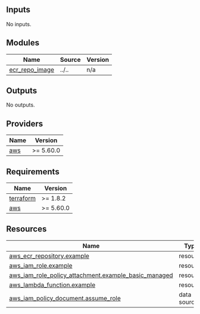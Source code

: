<!-- BEGIN_TF_DOCS -->




## Inputs

No inputs.

## Modules

| Name | Source | Version |
|------|--------|---------|
| <a name="module_ecr_repo_image"></a> [ecr\_repo\_image](#module\_ecr\_repo\_image) | ../.. | n/a |

## Outputs

No outputs.

## Providers

| Name | Version |
|------|---------|
| <a name="provider_aws"></a> [aws](#provider\_aws) | >= 5.60.0 |

## Requirements

| Name | Version |
|------|---------|
| <a name="requirement_terraform"></a> [terraform](#requirement\_terraform) | >= 1.8.2 |
| <a name="requirement_aws"></a> [aws](#requirement\_aws) | >= 5.60.0 |

## Resources

| Name | Type |
|------|------|
| [aws_ecr_repository.example](https://registry.terraform.io/providers/hashicorp/aws/latest/docs/resources/ecr_repository) | resource |
| [aws_iam_role.example](https://registry.terraform.io/providers/hashicorp/aws/latest/docs/resources/iam_role) | resource |
| [aws_iam_role_policy_attachment.example_basic_managed](https://registry.terraform.io/providers/hashicorp/aws/latest/docs/resources/iam_role_policy_attachment) | resource |
| [aws_lambda_function.example](https://registry.terraform.io/providers/hashicorp/aws/latest/docs/resources/lambda_function) | resource |
| [aws_iam_policy_document.assume_role](https://registry.terraform.io/providers/hashicorp/aws/latest/docs/data-sources/iam_policy_document) | data source |
<!-- END_TF_DOCS -->